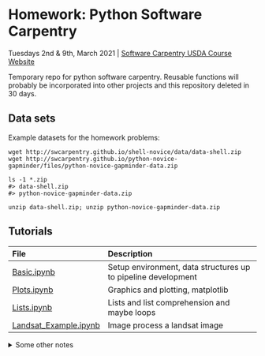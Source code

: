 # Homework: Python Software Carpentry

Tuesdays 2nd & 9th, March 2021 | [Software Carpentry USDA Course Website](https://annajiat.github.io/2021-03-02-usda-online/)


Temporary repo for python software carpentry. Reusable functions will probably be incorporated into other projects and this repository deleted in 30 days.

## Data sets

Example datasets for the homework problems:

```
wget http://swcarpentry.github.io/shell-novice/data/data-shell.zip
wget http://swcarpentry.github.io/python-novice-gapminder/files/python-novice-gapminder-data.zip

ls -1 *.zip
#> data-shell.zip
#> python-novice-gapminder-data.zip

unzip data-shell.zip; unzip python-novice-gapminder-data.zip
```

## Tutorials

| File | Description |
|:--|:--|
|[Basic.ipynb](Basic.ipynb)| Setup environment, data structures up to pipeline development |
|[Plots.ipynb](Plots.ipynb)| Graphics and plotting, matplotlib |
|[Lists.ipynb](Lists.ipynb)| Lists and list comprehension and maybe loops |
|[Landsat_Example.ipynb](Landsat_Example.ipynb)| Image process a landsat image |


<details><summary>Some other notes</summary>

## General notes on presenting material: 

* Create a `Presenter` account on MacOS or Windows, avoids any errant files and is a clean system for the demonstration
* Explain the ways to ask for help (chat window, DM, interruptions, email)
* Mostly redirecting questions to videos/particular pages in the workshop.
* Questions about checking if software (git/anaconda) is installed properly (windows search in applications/mac magnifying glass)
* Focus on the why "CLI is automated, less error prone than GUI"
* Explain `$` is a prompt (variations in tutorials, enable participants to follow/read tutorials)
* Explain concept, then give an example use case (biological/geospatial/etc), focus on benefits (faster, less errror prone, writing papers).
* edit: Open a standard folder on left, open terminal on right, navigate via `pwd`, `ls`, `cd` in terminal while clicking on folders on left. (Show that gui nav and cli nav is the same)
* Emphasize the hirarchical struture of file directory (example, move into a directory, try to go up one directory level... might just attempt `cd parent` which will give error. Then explain `cd ..`)
* edit: slide with visual? (directory struture, "you are here", arrows for movement with the `cd` command) can be used as a cheatsheet.
* `ls -a -F` explain hidden directory and a `./` for current directory (will be useful for calling commands here "orthogonal")
* Check understanding of "home" multiple choice (chat)
* Filesystem as a hierarchical graph. Ask multiple choice of navigation... okay I like the hierarchical graph questions
* lol, they use my folder naming scheme :) `YYYY-MM-DD`
* Since there are multiple timezones, list breaks in chat "15 min break, restart at XX:15"
* Get list of bash commands (google search a list), can also explain about `ls $PWD` but that might be "too busy" even if it's an exact answer.
* Git Bash has weird "tab-completion" behavior... may need to add `/c/` prefix.
* Windows: `ls /` shows where `git-bash.exe` is installed (not the home directory).  (windows subsystem for linux)... there are always pathing issues on Windows. Best to keep traveling up the parent directory (repeat `cd ..; ls` ) until we find the `C:` system folder. Then navigate down to Desktop and start setting up symbolic links `ln -s`. (hmm wonnder if there's a way to swap sharing for Windows/Mac/Linux... guess this goes into a video comparison).
* Naming conventions with usernames (space and special charactters will wreck havock to any programs installed on Desktop)
* New SCINet users -> pipeline them to the next SCINet Software Carpentry Training (either send the list of emails to coordinator, or give them priority signup for workshops)
* Spend a day without the mouse :) all in commandline ("mouse-less challenge")
* Run the tutorials in breakout rooms. Groups of 4 people work through a tutorial, collectively submit answers to a github repo (foolder named by group). 

## Python

Any dependencies saved into an `environment.yml` file

```
name: jup_env
channels:
  - conda-forge
  - bioconda
  - defaults
dependencies:
  - python=3.8
  - jupyterlab     #<= more recent than jupyter notebooks, more like RStudio?
```
</details>
